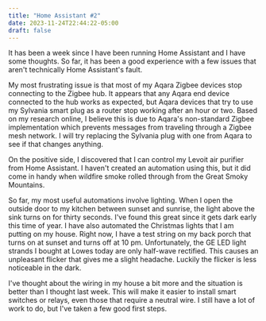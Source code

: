 ```yaml
---
title: "Home Assistant #2"
date: 2023-11-24T22:44:22-05:00
draft: false
---
```


It has been a week since I have been running Home Assistant and I have some thoughts. So far, it has been a good experience with a few issues that aren't technically Home Assistant's fault.

My most frustrating issue is that most of my Aqara Zigbee devices stop connecting to the Zigbee hub. It appears that any Aqara end device connected to the hub works as expected, but Aqara devices that try to use my Sylvania smart plug as a router stop working after an hour or two. Based on my research online, I believe this is due to Aqara's non-standard Zigbee implementation which prevents messages from traveling through a Zigbee mesh network. I will try replacing the Sylvania plug with one from Aqara to see if that changes anything.

On the positive side, I discovered that I can control my Levoit air purifier from Home Assistant. I haven't created an automation using this, but it did come in handy when wildfire smoke rolled through from the Great Smoky Mountains.

So far, my most useful automations involve lighting. When I open the outside door to my kitchen between sunset and sunrise, the light above the sink turns on for thirty seconds. I've found this great since it gets dark early this time of year. I have also automated the Christmas lights that I am putting on my house. Right now, I have a test string on my back porch that turns on at sunset and turns off at 10 pm. Unfortunately, the GE LED light strands I bought at Lowes today are only half-wave rectified. This causes an unpleasant flicker that gives me a slight headache. Luckily the flicker is less noticeable in the dark.

I've thought about the wiring in my house a bit more and the situation is better than I thought last week. This will make it easier to install smart switches or relays, even those that require a neutral wire. I still have a lot of work to do, but I've taken a few good first steps.